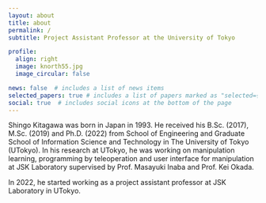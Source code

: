 ```yaml
---
layout: about
title: about
permalink: /
subtitle: Project Assistant Professor at the University of Tokyo 

profile:
  align: right
  image: knorth55.jpg
  image_circular: false

news: false  # includes a list of news items
selected_papers: true # includes a list of papers marked as "selected={true}"
social: true  # includes social icons at the bottom of the page
---
```


Shingo Kitagawa was born in Japan in 1993.
He received his B.Sc. (2017), M.Sc. (2019) and Ph.D. (2022)
from School of Engineering and
Graduate School of Information Science and Technology in The University of Tokyo (UTokyo).
In his research at UTokyo,
he was working on manipulation learning, programming by teleoperation and
user interface for manipulation at JSK Laboratory supervised by 
Prof. Masayuki Inaba and Prof. Kei Okada.

In 2022, he started working as a project assistant professor at JSK Laboratory in UTokyo.
